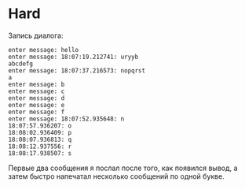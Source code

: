 # Hard

Запись диалога:

```
enter message: hello
enter message: 18:07:19.212741: uryyb
abcdefg
enter message: 18:07:37.216573: nopqrst
a
enter message: b
enter message: c
enter message: d
enter message: e
enter message: f
enter message: 18:07:52.935648: n
18:07:57.936207: o
18:08:02.936409: p
18:08:07.936813: q
18:08:12.937556: r
18:08:17.938507: s
```

Первые два сообщения я послал после того, как появился вывод, а затем быстро напечатал несколько сообщений по одной букве.
